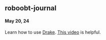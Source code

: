 ## roboobt-journal

#### May 20, 24

Learn how to use [Drake](https://drake.mit.edu/). 
[This video](https://youtu.be/_HpUZU6Zlqw?si=zwKGP35MtjF1vRlL) is helpful.
